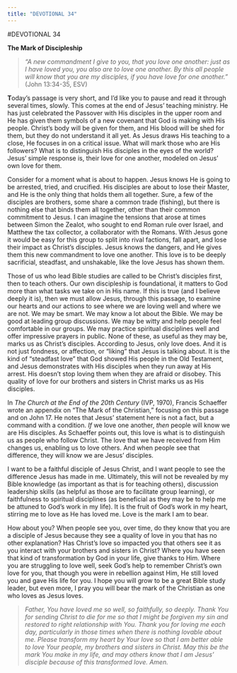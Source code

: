 ```yaml
---
title: "DEVOTIONAL 34"
---
```

#DEVOTIONAL 34

**The Mark of Discipleship**

> *“A new commandment I give to you, that you love one another: just as
> I have loved you, you also are to love one another. By this all people
> will know that you are my disciples, if you have love for one
> another.”* (John 13:34-35, ESV)

**T**oday’s passage is very short, and I’d like you to pause and read it
through several times, slowly. This comes at the end of Jesus’ teaching
ministry. He has just celebrated the Passover with His disciples in the
upper room and He has given them symbols of a new covenant that God is
making with His people. Christ’s body will be given for them, and His
blood will be shed for them, but they do not understand it all yet. As
Jesus draws His teaching to a close, He focuses in on a critical issue.
What will mark those who are His followers? What is to distinguish His
disciples in the eyes of the world? Jesus’ simple response is, their
love for one another, modeled on Jesus’ own love for them.

Consider for a moment what is about to happen. Jesus knows He is going
to be arrested, tried, and crucified. His disciples are about to lose
their Master, and He is the only thing that holds them all together.
Sure, a few of the disciples are brothers, some share a common trade
(fishing), but there is nothing else that binds them all together, other
than their common commitment to Jesus. I can imagine the tensions that
arose at times between Simon the Zealot, who sought to end Roman rule
over Israel, and Matthew the tax collector, a collaborator with the
Romans. With Jesus gone it would be easy for this group to split into
rival factions, fall apart, and lose their impact as Christ’s disciples.
Jesus knows the dangers, and He gives them this new commandment to love
one another. This love is to be deeply sacrificial, steadfast, and
unshakable, like the love Jesus has shown them.

Those of us who lead Bible studies are called to be Christ’s disciples
first, then to teach others. Our own discipleship is foundational, it
matters to God more than what tasks we take on in His name. If this is
true (and I believe deeply it is), then we must allow Jesus, through
this passage, to examine our hearts and our actions to see where we are
loving well and where we are not. We may be smart. We may know a lot
about the Bible. We may be good at leading group discussions. We may be
witty and help people feel comfortable in our groups. We may practice
spiritual disciplines well and offer impressive prayers in public. None
of these, as useful as they may be, marks us as Christ’s disciples.
According to Jesus, only love does. And it is not just fondness, or
affection, or “liking” that Jesus is talking about. It is the kind of
“steadfast love” that God showed His people in the Old Testament, and
Jesus demonstrates with His disciples when they run away at His arrest.
His doesn’t stop loving them when they are afraid or disobey. This
quality of love for our brothers and sisters in Christ marks us as His
disciples.

In *The Church at the End of the 20th Century* (IVP, 1970), Francis
Schaeffer wrote an appendix on “The Mark of the Christian,” focusing on
this passage and on John 17. He notes that Jesus’ statement here is not
a fact, but a command with a condition. *If* we love one another, *then*
people will know we are His disciples. As Schaeffer points out, this
love is what is to distinguish us as people who follow Christ. The love
that we have received from Him changes us, enabling us to love others.
And when people see that difference, they will know we are Jesus’
disciples.

I want to be a faithful disciple of Jesus Christ, and I want people to
see the difference Jesus has made in me. Ultimately, this will not be
revealed by my Bible knowledge (as important as that is for teaching
others), discussion leadership skills (as helpful as those are to
facilitate group learning), or faithfulness to spiritual disciplines (as
beneficial as they may be to help me be attuned to God’s work in my
life). It is the fruit of God’s work in my heart, stirring me to love as
He has loved me. Love is the mark I am to bear.

How about you? When people see you, over time, do they know that you are
a disciple of Jesus because they see a quality of love in you that has
no other explanation? Has Christ’s love so impacted you that others see
it as you interact with your brothers and sisters in Christ? Where you
have seen that kind of transformation by God in your life, give thanks
to Him. Where you are struggling to love well, seek God’s help to
remember Christ’s own love for you, that though you were in rebellion
against Him, He still loved you and gave His life for you. I hope you
will grow to be a great Bible study leader, but even more, I pray you
will bear the mark of the Christian as one who loves as Jesus loves.

> *Father, You have loved me so well, so faithfully, so deeply. Thank
> You for sending Christ to die for me so that I might be forgiven my
> sin and restored to right relationship with You. Thank you for loving
> me each day, particularly in those times when there is nothing lovable
> about me. Please transform my heart by Your love so that I am better
> able to love Your people, my brothers and sisters in Christ. May this
> be the mark You make in my life, and may others know that I am Jesus’
> disciple because of this transformed love. Amen.*
